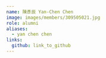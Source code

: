 ```yaml
---
name: 陳彥辰 Yan-Chen Chen 
image: images/members/309505021.jpg 
role: alumni
aliases:
  - yan chen chen
links:
  github: link_to_github 
---
```


